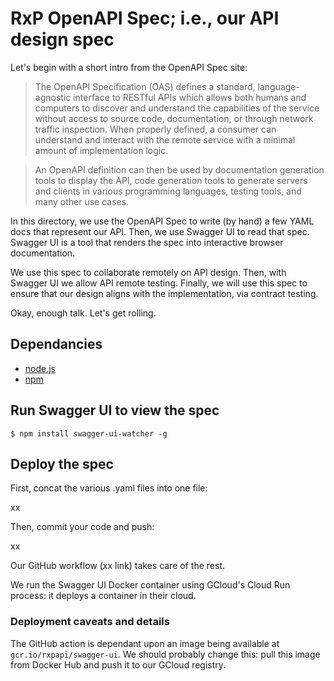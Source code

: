 # RxP OpenAPI Spec; i.e., our API design spec 

Let's begin with a short intro from the OpenAPI Spec site: 

> The OpenAPI Specification (OAS) defines a standard, language-agnostic
> interface to RESTful APIs which allows both humans and computers to discover
> and understand the capabilities of the service without access to source code,
> documentation, or through network traffic inspection. When properly defined, a
> consumer can understand and interact with the remote service with a minimal
> amount of implementation logic.

> An OpenAPI definition can then be used by documentation generation tools to
> display the API, code generation tools to generate servers and clients in
> various programming languages, testing tools, and many other use cases.

In this directory, we use the OpenAPI Spec to write (by hand) a few YAML docs
that represent our API. Then, we use Swagger UI to read that spec. Swagger UI is
a tool that renders the spec into interactive browser documentation.

We use this spec to collaborate remotely on API design. Then, with Swagger UI we
allow API remote testing. Finally, we will use this spec to ensure that our
design aligns with the implementation, via contract testing. 

Okay, enough talk. Let's get rolling. 

## Dependancies 

- [node.js](https://nodejs.org/en/download/)
- [npm](https://www.npmjs.com/get-npm)

## Run Swagger UI to view the spec

```
$ npm install swagger-ui-watcher -g
```

## Deploy the spec

First, concat the various .yaml files into one file: 

xx

Then, commit your code and push: 

xx

Our GitHub workflow (xx link) takes care of the rest. 

We run the Swagger UI Docker container using GCloud's Cloud Run process: it
deploys a container in their cloud.

### Deployment caveats and details 

The GitHub action is dependant upon an image being available at `
gcr.io/rxpapi/swagger-ui`. We should probably change this: pull this image from
Docker Hub and push it to our GCloud registry.
